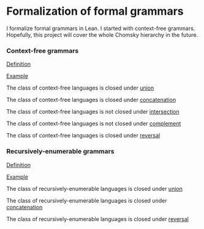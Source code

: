 # Formalization of formal grammars

I formalize formal grammars in Lean. I started with context-free grammars. Hopefully, this project will cover the whole Chomsky hierarchy in the future.

### Context-free grammars

[Definition](https://github.com/madvorak/grammars/blob/main/src/context_free/cfg.lean)

[Example](https://github.com/madvorak/grammars/blob/main/test/cfg_demo.lean)

The class of context-free languages is closed under [union](https://github.com/madvorak/grammars/blob/main/src/context_free/closure_properties/binary/CF_union_CF.lean)

The class of context-free languages is closed under [concatenation](https://github.com/madvorak/grammars/blob/main/src/context_free/closure_properties/binary/CF_concatenation_CF.lean)

The class of context-free languages is not closed under [intersection](https://github.com/madvorak/grammars/blob/main/src/context_free/closure_properties/binary/CF_intersection_CF.lean)

The class of context-free languages is not closed under [complement](https://github.com/madvorak/grammars/blob/main/src/context_free/closure_properties/unary/complement_CF.lean)

The class of context-free languages is closed under [reversal](https://github.com/madvorak/grammars/blob/main/src/context_free/closure_properties/unary/reverse_CF.lean)

### Recursively-enumerable grammars

[Definition](https://github.com/madvorak/grammars/blob/main/src/unrestricted/grammar.lean)

[Example](https://github.com/madvorak/grammars/blob/main/test/grammar_demo.lean)

The class of recursively-enumerable languages is closed under [union](https://github.com/madvorak/grammars/blob/main/src/unrestricted/closure_properties/binary/RE_union_RE.lean)

The class of recursively-enumerable languages is closed under [concatenation](https://github.com/madvorak/grammars/blob/main/src/unrestricted/closure_properties/binary/RE_concatenation_RE.lean)

The class of recursively-enumerable languages is closed under [reversal](https://github.com/madvorak/grammars/blob/main/src/unrestricted/closure_properties/unary/reverse_RE.lean)
